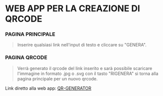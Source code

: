 # WEB APP PER LA CREAZIONE DI QRCODE

### PAGINA PRINCIPALE
> Inserire qualsiasi link nell'input di testo e cliccare su "GENERA".

### PAGINA QRCODE
> Verrà generato il qrcode del link inserito e sarà possibile scaricare l'immagine
> in formato .jpg o .svg
> con il tasto "RIGENERA" si torna alla pagina principale per un nuovo qrcode.

Link diretto alla web app: [QR-GENERATOR](https://cb-qrcode-generator.netlify.app/)